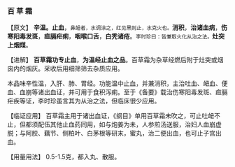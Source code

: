 ### 百  草  霜

【原文】 **辛温。止血**，<small>鼻衄者，水调涂之，红见黑则止，水克火也。</small>**消积**，**治诸血病**，**伤寒阳毒发斑**，**疸膈疟痢**，**咽喉口舌**，**白秃诸疮**。<small>李时珍曰：皆兼取火化从治之法。</small>**灶突上烟煤**。
    

【进解】 **百草霜功专止血**，**为温经止血之品**。百草霜为杂草经燃后附于灶突或烟囱内的烟灰。采收后用细筛筛去杂质应用。
    

本品味辛性温，入肝、肺、胃经。功能温中止血，并兼消积，主治吐血、衄血、便血、血崩等诸出血证，并可用于食积泻痢。至于《备要》载治伤寒阳毒发斑、疸膈疟疾等证，李时珍虽言其为从治之法，但临床很少应用。

【临证应用】  百草霜主用于诸出血证，《纲目》单用百草霜未吹之，可止吐衄不止，但都须配伍其他止血药同用，如与炮姜为未，人参煎汤送服，治妇人血崩虚脱；与阿胶、藕节、侧柏叶、白茅根等研末，蜜丸，治二便出血，也可止子宫出血。
    

【用量用法】   0.5-1.5克，都入丸、散服。
